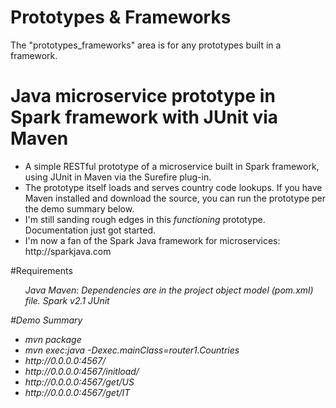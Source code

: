 # Prototypes & Frameworks
The "prototypes_frameworks" area is for any prototypes built in a framework.

# Java microservice prototype in Spark framework with JUnit via Maven
<ul>
<li>A simple RESTful prototype of a microservice built in Spark framework, using JUnit in Maven via the Surefire plug-in.
<li>The prototype itself loads and serves country code lookups.  If you have Maven installed and download the source, you can run the prototype per the demo summary below.
<li>I'm still sanding rough edges in this <i>functioning</i> prototype.   Documentation just got started.
<li>I'm now a fan of the Spark Java framework for microservices:  http://sparkjava.com
</ul>

#Requirements
<ul>
<i>Java
<i>Maven:  Dependencies are in the project object model (pom.xml) file.
<i>Spark v2.1
<i>JUnit 
</ul>

#Demo Summary
<ul>
<li>mvn package
<li>mvn exec:java -Dexec.mainClass=router1.Countries
<li>http://0.0.0.0:4567/
<li>http://0.0.0.0:4567/initload/
<li>http://0.0.0.0:4567/get/US
<li>http://0.0.0.0:4567/get/IT
</ul>
